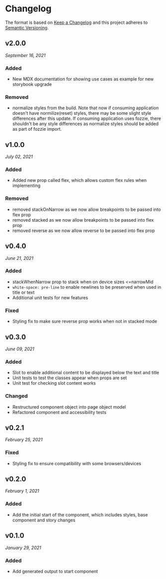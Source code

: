 # Changelog

The format is based on [Keep a Changelog](http://keepachangelog.com/en/1.0.0/)
and this project adheres to [Semantic Versioning](http://semver.org/spec/v2.0.0.html).


v2.0.0
------------------------------
*September 16, 2021*

### Added
- New MDX documentation for showing use cases as example for new storybook upgrade

### Removed
- normalize styles from the build. Note that now if consuming application doesn't have normilize(reset) styles, there may be some slight style differences after this update. If consuming application uses fozzie, there shouldn't be any style differences as normalize styles should be added as part of fozzie import.


v1.0.0
------------------------------
*July 02, 2021*

### Added
- Added new prop called flex, which allows custom flex rules when implementing

### Removed
- removed stackOnNarrow as we now allow breakpoints to be passed into flex prop
- removed stacked as we now allow breakpoints to be passed into flex prop
- removed reverse as we now allow reverse to be passed into flex prop


v0.4.0
------------------------------
*June 21, 2021*

### Added
- stackWhenNarrow prop to stack when on device sizes <=narrowMid
- `white-space: pre-line` to enable newlines to be preserved when used in title or text
- Additional unit tests for new features

### Fixed
- Styling fix to make sure reverse prop works when not in stacked mode


v0.3.0
------------------------------
*June 09, 2021*

### Added
- Slot to enable additional content to be displayed below the text and title
- Unit tests to test the classes appear when props are set
- Unit test for checking slot content works

### Changed
- Restructured component object into page object model
- Refactored component and accessibility tests


v0.2.1
------------------------------
*February 25, 2021*

### Fixed
- Styling fix to ensure compatibility with some browsers/devices


v0.2.0
------------------------------
*February 1, 2021*

### Added
- Add the initial start of the component, which includes styles, base component and story changes


v0.1.0
------------------------------
*January 29, 2021*

### Added
- Add generated output to start component
